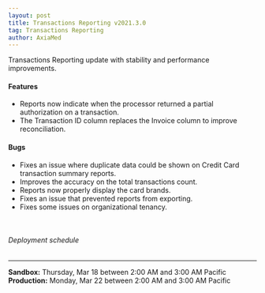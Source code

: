 ```yaml
---
layout: post
title: Transactions Reporting v2021.3.0
tag: Transactions Reporting
author: AxiaMed
---
```

Transactions Reporting update with stability and performance improvements. 

#### Features
* Reports now indicate when the processor returned a partial authorization on a transaction.
* The Transaction ID column replaces the Invoice column to improve reconciliation.

#### Bugs
* Fixes an issue where duplicate data could be shown on Credit Card transaction summary reports.
* Improves the accuracy on the total transactions count.
* Reports now properly display the card brands.
* Fixes an issue that prevented reports from exporting.
* Fixes some issues on organizational tenancy. 

&nbsp;  
###### Deployment schedule
* * *
**Sandbox:** Thursday, Mar 18 between 2:00 AM and 3:00 AM Pacific
<br>
**Production:** Monday, Mar 22 between 2:00 AM and 3:00 AM Pacific
